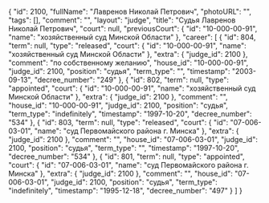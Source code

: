 {
    "id": 2100,
    "fullName": "Лавренов Николай Петрович",
    "photoURL": "",
    "tags": [],
    "comment": "",
    "layout": "judge",
    "title": "Судья Лавренов Николай Петрович",
    "court": null,
    "previousCourt": {
        "id": "10-000-00-91",
        "name": "хозяйственный суд Минской Области"
    },
    "career": [
        {
            "id": 804,
            "term": null,
            "type": "released",
            "court": {
                "id": "10-000-00-91",
                "name": "хозяйственный суд Минской Области"
            },
            "extra": {
                "judge_id": 2100
            },
            "comment": "по собственному желанию",
            "house_id": "10-000-00-91",
            "judge_id": 2100,
            "position": "судья",
            "term_type": "",
            "timestamp": "2003-09-13",
            "decree_number": "249"
        },
        {
            "id": 802,
            "term": null,
            "type": "appointed",
            "court": {
                "id": "10-000-00-91",
                "name": "хозяйственный суд Минской Области"
            },
            "extra": {
                "judge_id": 2100
            },
            "comment": "",
            "house_id": "10-000-00-91",
            "judge_id": 2100,
            "position": "судья",
            "term_type": "indefinitely",
            "timestamp": "1997-10-20",
            "decree_number": "534"
        },
        {
            "id": 803,
            "term": null,
            "type": "released",
            "court": {
                "id": "07-006-03-01",
                "name": "суд Первомайского района г. Минска"
            },
            "extra": {
                "judge_id": 2100
            },
            "comment": "",
            "house_id": "07-006-03-01",
            "judge_id": 2100,
            "position": "судья",
            "term_type": "",
            "timestamp": "1997-10-20",
            "decree_number": "534"
        },
        {
            "id": 801,
            "term": null,
            "type": "appointed",
            "court": {
                "id": "07-006-03-01",
                "name": "суд Первомайского района г. Минска"
            },
            "extra": {
                "judge_id": 2100
            },
            "comment": "",
            "house_id": "07-006-03-01",
            "judge_id": 2100,
            "position": "судья",
            "term_type": "indefinitely",
            "timestamp": "1995-12-18",
            "decree_number": "497"
        }
    ]
}